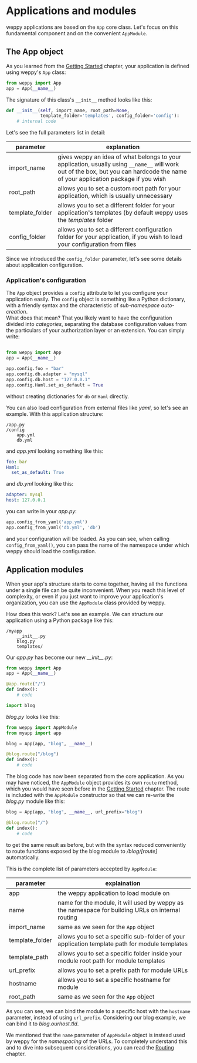 Applications and modules
========================

weppy applications are based on the `App` core class. Let's focus on this 
fundamental component and on the convenient `AppModule`.

The App object
--------------

As you learned from the [Getting Started](./quickstart) chapter, your application is defined using weppy's `App` class:

```python
from weppy import App
app = App(__name__)
```

The signature of this class's `__init__` method looks like this:

```python
def __init__(self, import_name, root_path=None,
             template_folder='templates', config_folder='config'):
    # internal code
```

Let's see the full parameters list in detail:

| parameter | explanation |
| --- | --- |
| import_name | gives weppy an idea of what belongs to your application, usually using `__name__` will work out of the box, but you can hardcode the name of your application package if you wish |
| root_path | allows you to set a custom root path for your application, which is usually unnecessary |
| template_folder | allows you to set a different folder for your application's templates (by default weppy uses the *templates* folder |
| config_folder | allows you to set a different configuration folder for your application, if you wish to load your configuration from files |

Since we introduced the `config_folder` parameter, let's see some details
about application configuration.

### Application's configuration

The `App` object provides a `config` attribute to let you configure your
application easily. The `config` object is something like a Python dictionary,
with a friendly syntax and the characteristic of *sub-namespace auto-creation*.   
What does that mean? That you likely want to have the configuration
divided into *categories*, separating the database configuration values
from the particulars of your authorization layer or an extension. 
You can simply write:

```python

from weppy import App
app = App(__name__)

app.config.foo = "bar"
app.config.db.adapter = "mysql"
app.config.db.host = "127.0.0.1"
app.config.Haml.set_as_default = True
```

without creating dictionaries for `db` or `Haml` directly.

You can also load configuration from external files like *yaml*, 
so let's see an example. With this application structure:

```
/app.py
/config
    app.yml
    db.yml
```

and *app.yml* looking something like this:

```yaml
foo: bar
Haml:
  set_as_default: True
```

and *db.yml* looking like this:

```yaml
adapter: mysql
host: 127.0.0.1
```

you can write in your *app.py*:

```python
app.config_from_yaml('app.yml')
app.config_from_yaml('db.yml', 'db')
```

and your configuration will be loaded. As you can see, 
when calling `config_from_yaml()`, you can pass the name
of the namespace under which weppy should load the configuration.


Application modules
-------------------

When your app's structure starts to come together, having all the functions 
under a single file can be quite inconvenient. When you reach this level 
of complexity, or even if you just want to improve your application's 
organization, you can use the `AppModule` class provided by weppy.

How does this work? Let's see an example. We can structure our application 
using a Python package like this:

```
/myapp
    __init__.py
    blog.py
    templates/
```

Our *app.py* has become our new *\_\_init\_\_.py*:

```python
from weppy import App
app = App(__name__)

@app.route("/")
def index():
    # code

import blog
```

*blog.py* looks like this:

```python
from weppy import AppModule
from myapp import app

blog = App(app, "blog", __name__)

@blog.route("/blog")
def index():
    # code
```

The blog code has now been separated from the core application.
As you may have noticed, the `AppModule` object provides its own `route` method,
which you would have seen before in the [Getting Started](./quickstart) chapter.
The route is included with the `AppModule` constructor so that we can 
re-write the *blog.py* module like this:

```python
blog = App(app, "blog", __name__, url_prefix="blog")

@blog.route("/")
def index():
    # code
```
to get the same result as before, but with the syntax reduced conveniently
to route functions exposed by the blog module to */blog/[route]* automatically.

This is the complete list of parameters accepted by `AppModule`:

| parameter | explaination |
| --- | --- |
| app | the weppy application to load module on |
| name | name for the module, it will used by weppy as the namespace for building URLs on internal routing |
| import_name | same as we seen for the `App` object |
| template_folder | allows you to set a specific sub-folder of your application template path for module templates |
| template_path | allows you to set a specific folder inside your module root path for module templates |
| url_prefix | allows you to set a prefix path for module URLs |
| hostname | allows you to set a specific hostname for module |
| root_path | same as we seen for the `App` object |

As you can see, we can bind the module to a specific host with the `hostname` 
parameter, instead of using `url_prefix`. Considering our blog example, 
we can bind it to *blog.ourhost.tld*.

We mentioned that the `name` parameter of `AppModule` object is instead used 
by weppy for the *namespacing* of the URLs. To completely understand this 
and to dive into subsequent considerations, you can read the 
[Routing](./routing) chapter.

